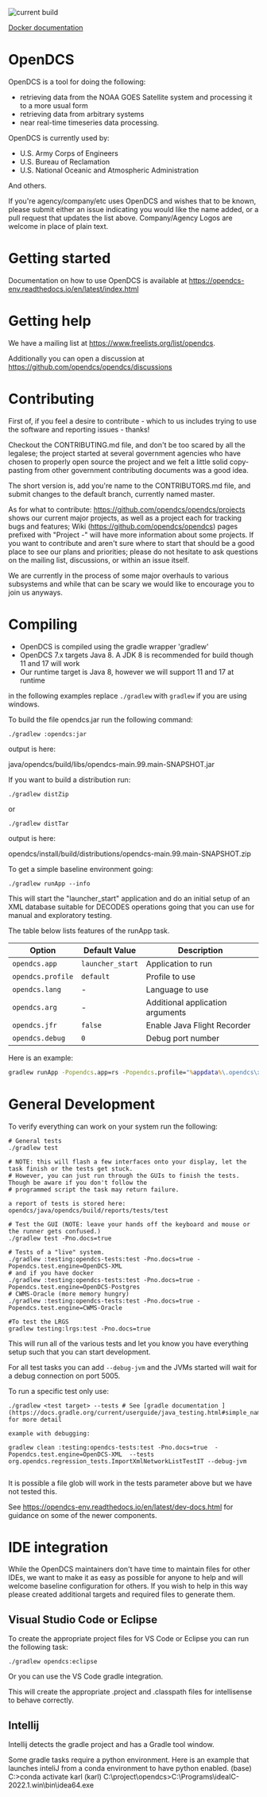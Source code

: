 ![current build](https://github.com/opendcs/opendcs/actions/workflows/build.yml/badge.svg)

[Docker documentation](README.docker.md)

# OpenDCS 

OpenDCS is a tool for doing the following:
 - retrieving data from the NOAA GOES Satellite system and processing it to a more usual form
 - retrieving data from arbitrary systems
 - near real-time timeseries data processing.

OpenDCS is currently used by:

- U.S. Army Corps of Engineers
- U.S. Bureau of Reclamation
- U.S. National Oceanic and Atmospheric Administration

And others.

If you're agency/company/etc uses OpenDCS and wishes that to be known, please submit either an issue indicating
you would like the name added, or a pull request that updates the list above. Company/Agency Logos are welcome in place
of plain text.

# Getting started

Documentation on how to use OpenDCS is available at https://opendcs-env.readthedocs.io/en/latest/index.html

# Getting help

We have a mailing list at https://www.freelists.org/list/opendcs.

Additionally you can open a discussion at https://github.com/opendcs/opendcs/discussions

# Contributing

First of, if you feel a desire to contribute - which to us includes trying to use the software and reporting issues - thanks!

Checkout the CONTRIBUTING.md file, and don't be too scared by all the legalese; the project started at several government agencies who
have chosen to properly open source the project and we felt a little solid copy-pasting from other government contributing documents was
a good idea.

The short version is, add you're name to the CONTRIBUTORS.md file, and submit changes to the default branch, currently named master.

As for what to contribute: https://github.com/opendcs/opendcs/projects shows our current major projects, as well as a
project each for tracking bugs and features; Wiki (https://github.com/opendcs/opendcs) pages prefixed with "Project -" will have more
information about some projects.
If you want to contribute and aren't sure where to start that should be a good place to see our plans and priorities; please do not hesitate to
ask questions on the mailing list, discussions, or within an issue itself.

We are currently in the process of some major overhauls to various subsystems and while that
can be scary we would like to encourage you to join us anyways. 

# Compiling

- OpenDCS is compiled using the gradle wrapper 'gradlew'
- OpenDCS 7.x targets Java 8. A JDK 8 is recommended for build though 11 and 17 will work
- Our runtime target is Java 8, however we will support 11 and 17 at runtime

in the following examples replace `./gradlew` with `gradlew` if you are using windows.

To build the file opendcs.jar run the following command:

`./gradlew :opendcs:jar` 

output is here:

java/opendcs/build/libs/opendcs-main.99.main-SNAPSHOT.jar


If you want to build a distribution run:

`./gradlew distZip`

or

`./gradlew distTar`

output is here:

opendcs/install/build/distributions/opendcs-main.99.main-SNAPSHOT.zip

To get a simple baseline environment going:

`./gradlew runApp --info`

This will start the "launcher_start" application and do an initial setup of an XML database suitable for DECODES operations
going that you can use for manual and exploratory testing.

The table below lists features of the runApp task.

| Option | Default Value | Description |
| --- | --- | --- |
| `opendcs.app` | `launcher_start` | Application to run |
| `opendcs.profile` | `default` | Profile to use |
| `opendcs.lang` | - | Language to use |
| `opendcs.arg` | - | Additional application arguments |
| `opendcs.jfr` | `false` | Enable Java Flight Recorder |
| `opendcs.debug` | `0` | Debug port number |

Here is an example:

```bat
gradlew runApp -Popendcs.app=rs -Popendcs.profile="%appdata%\.opendcs\xml.profile" -Popendcs.arg=issue877 -Popendcs.debug=5005
```


# General Development

To verify everything can work on your system run the following:

```
# General tests
./gradlew test

# NOTE: this will flash a few interfaces onto your display, let the task finish or the tests get stuck. 
# However, you can just run through the GUIs to finish the tests. Though be aware if you don't follow the 
# programmed script the task may return failure.

a report of tests is stored here: opendcs/java/opendcs/build/reports/tests/test

# Test the GUI (NOTE: leave your hands off the keyboard and mouse or the runner gets confused.)
./gradlew test -Pno.docs=true

# Tests of a "live" system.
./gradlew :testing:opendcs-tests:test -Pno.docs=true -Popendcs.test.engine=OpenDCS-XML
# and if you have docker
./gradlew :testing:opendcs-tests:test -Pno.docs=true -Popendcs.test.engine=OpenDCS-Postgres
# CWMS-Oracle (more memory hungry)
./gradlew :testing:opendcs-tests:test -Pno.docs=true -Popendcs.test.engine=CWMS-Oracle

#To test the LRGS
gradlew testing:lrgs:test -Pno.docs=true
```

This will run all of the various tests and let you know you have everything setup such that you can start development.

For all test tasks you can add `--debug-jvm` and the JVMs started will wait for a debug connection on port 5005.

To run a specific test only use:

```
./gradlew <test target> --tests # See [gradle documentation ](https://docs.gradle.org/current/userguide/java_testing.html#simple_name_pattern) for more detail

example with debugging:

gradlew clean :testing:opendcs-tests:test -Pno.docs=true  -Popendcs.test.engine=OpenDCS-XML  --tests org.opendcs.regression_tests.ImportXmlNetworkListTestIT --debug-jvm


```

It is possible a file glob will work in the tests parameter above but we have not tested this.

See https://opendcs-env.readthedocs.io/en/latest/dev-docs.html for guidance on some of the newer components.


# IDE integration

While the OpenDCS maintainers don't have time to maintain files for other IDEs, we want to make
it as easy as possible for anyone to help and will welcome baseline configuration for others.
If you wish to help in this way please created additional targets and required files to generate them.

## Visual Studio Code or Eclipse

To create the appropriate project files for VS Code or Eclipse you can run the following task:

`./gradlew opendcs:eclipse`

Or you can use the VS Code gradle integration.

This will create the appropriate .project and .classpath files for intellisense to behave correctly.

## Intellij

Intellij detects the gradle project and has a Gradle tool window.

Some gradle tasks require a python environment.  Here is an example that launches inteliJ from a conda environment to have python enabled.
(base) C:\>conda activate karl
(karl) C:\project\opendcs>C:\Programs\ideaIC-2022.1.win\bin\idea64.exe

